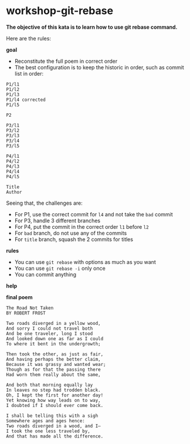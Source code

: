 # workshop-git-rebase

**The objective of this kata is to learn how to use git rebase command.**

Here are the rules:

**goal**
- Reconstitute the full poem in correct order
- The best configuration is to keep the historic in order, such as commit list in order:

```
P1/l1
P1/l2
P1/l3
P1/l4 corrected
P1/l5

P2

P3/l1
P3/l2
P3/l3
P3/l4
P3/l5

P4/l1
P4/l2
P4/l3
P4/l4
P4/l5

Title
Author
```

Seeing that, the challenges are:
- For P1, use the correct commit for `l4` and not take the `bad` commit
- For P3, handle 3 different branches
- For P4, put the commit in the correct order `l1` before `l2`
- For `bad` branch, do not use any of the commits
- For `title` branch, squash the 2 commits for titles

**rules**

- You can use `git rebase` with options as much as you want
- You can use `git rebase -i` only once
- You can commit anything

**help**

**final poem**

```
The Road Not Taken
BY ROBERT FROST

Two roads diverged in a yellow wood,
And sorry I could not travel both
And be one traveler, long I stood
And looked down one as far as I could
To where it bent in the undergrowth;

Then took the other, as just as fair,
And having perhaps the better claim,
Because it was grassy and wanted wear;
Though as for that the passing there
Had worn them really about the same,

And both that morning equally lay
In leaves no step had trodden black.
Oh, I kept the first for another day!
Yet knowing how way leads on to way,
I doubted if I should ever come back.

I shall be telling this with a sigh
Somewhere ages and ages hence:
Two roads diverged in a wood, and I—
I took the one less traveled by,
And that has made all the difference.
```
